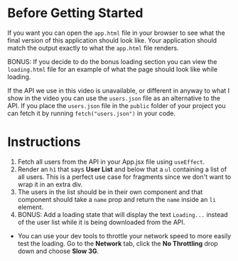 # Before Getting Started

If you want you can open the `app.html` file in your browser to see what the final version of this application should look like. Your application should match the output exactly to what the `app.html` file renders.

BONUS: If you decide to do the bonus loading section you can view the `loading.html` file for an example of what the page should look like while loading.

If the API we use in this video is unavailable, or different in anyway to what I show in the video you can use the `users.json` file as an alternative to the API. If you place the `users.json` file in the `public` folder of your project you can fetch it by running `fetch("users.json")` in your code.


# Instructions

1. Fetch all users from the API in your App.jsx file using `useEffect`.
2. Render an `h1` that says **User List** and below that a `ul` containing a list of all users. This is a perfect use case for fragments since we don't want to wrap it in an extra div.
3. The users in the list should be in their own component and that component should take a `name` prop and return the `name` inside an `li` element.
4. BONUS: Add a loading state that will display the text `Loading...` instead of the user list while it is being downloaded from the API.
  * You can use your dev tools to throttle your network speed to more easily test the loading. Go to the **Network** tab, click the **No Throttling** drop down and choose **Slow 3G**. 